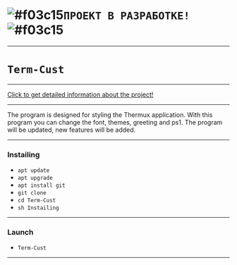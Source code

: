 
# **![#f03c15](https://placehold.it/15/f03c15/000000?text=+)`ПРОЕКТ В РАЗРАБОТКЕ!`![#f03c15](https://placehold.it/15/f03c15/000000?text=+)**
***
# **`Term-Cust`**
***
[Click to get detailed information about the project!](https://xlebprjanoi.github.io/)
***
The program is designed for styling the Thermux application.
With this program you can change the font, themes, greeting and ps1.
The program will be updated, new features will be added.
***
### Instailing
* `apt update`
* `apt upgrade`
* `apt install git`
* `git clone `
* `cd Term-Cust`
* `sh Instailing`
***
### Launch
* `Term-Cust`
***
